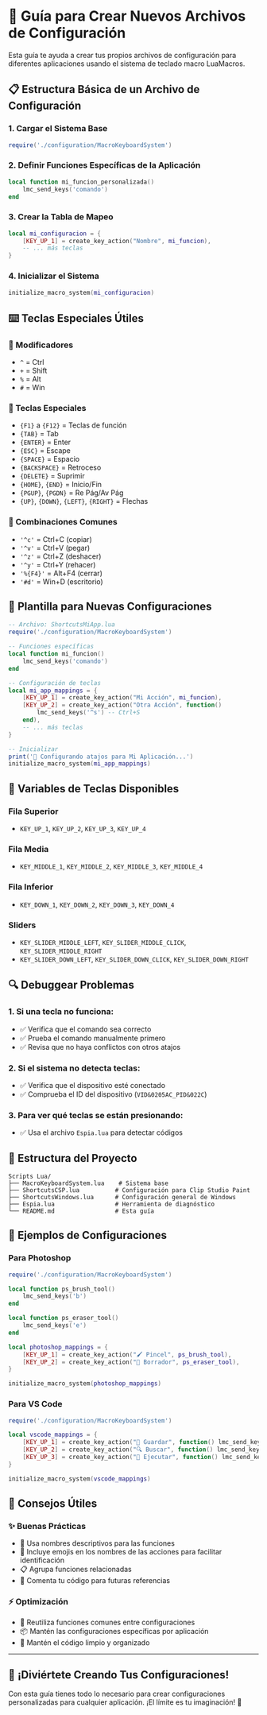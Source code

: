 # 📖 Guía para Crear Nuevos Archivos de Configuración

Esta guía te ayuda a crear tus propios archivos de configuración para diferentes aplicaciones usando el sistema de teclado macro LuaMacros.

## 📋 Estructura Básica de un Archivo de Configuración

### 1. Cargar el Sistema Base
```lua
require('./configuration/MacroKeyboardSystem')
```

### 2. Definir Funciones Específicas de la Aplicación
```lua
local function mi_funcion_personalizada()
    lmc_send_keys('comando')
end
```

### 3. Crear la Tabla de Mapeo
```lua
local mi_configuracion = {
    [KEY_UP_1] = create_key_action("Nombre", mi_funcion),
    -- ... más teclas
}
```

### 4. Inicializar el Sistema
```lua
initialize_macro_system(mi_configuracion)
```

## ⌨️ Teclas Especiales Útiles

### 🔧 Modificadores
- `^` = Ctrl
- `+` = Shift  
- `%` = Alt
- `#` = Win

### 🎯 Teclas Especiales
- `{F1}` a `{F12}` = Teclas de función
- `{TAB}` = Tab
- `{ENTER}` = Enter
- `{ESC}` = Escape
- `{SPACE}` = Espacio
- `{BACKSPACE}` = Retroceso
- `{DELETE}` = Suprimir
- `{HOME}`, `{END}` = Inicio/Fin
- `{PGUP}`, `{PGDN}` = Re Pág/Av Pág
- `{UP}`, `{DOWN}`, `{LEFT}`, `{RIGHT}` = Flechas

### 🔗 Combinaciones Comunes
- `'^c'` = Ctrl+C (copiar)
- `'^v'` = Ctrl+V (pegar)
- `'^z'` = Ctrl+Z (deshacer)
- `'^y'` = Ctrl+Y (rehacer)
- `'%{F4}'` = Alt+F4 (cerrar)
- `'#d'` = Win+D (escritorio)

## 📝 Plantilla para Nuevas Configuraciones

```lua
-- Archivo: ShortcutsMiApp.lua
require('./configuration/MacroKeyboardSystem')

-- Funciones específicas
local function mi_funcion()
    lmc_send_keys('comando')
end

-- Configuración de teclas
local mi_app_mappings = {
    [KEY_UP_1] = create_key_action("Mi Acción", mi_funcion),
    [KEY_UP_2] = create_key_action("Otra Acción", function() 
        lmc_send_keys('^s') -- Ctrl+S
    end),
    -- ... más teclas
}

-- Inicializar
print('🎯 Configurando atajos para Mi Aplicación...')
initialize_macro_system(mi_app_mappings)
```

## 🔧 Variables de Teclas Disponibles

### Fila Superior
- `KEY_UP_1`, `KEY_UP_2`, `KEY_UP_3`, `KEY_UP_4`

### Fila Media
- `KEY_MIDDLE_1`, `KEY_MIDDLE_2`, `KEY_MIDDLE_3`, `KEY_MIDDLE_4`

### Fila Inferior
- `KEY_DOWN_1`, `KEY_DOWN_2`, `KEY_DOWN_3`, `KEY_DOWN_4`

### Sliders
- `KEY_SLIDER_MIDDLE_LEFT`, `KEY_SLIDER_MIDDLE_CLICK`, `KEY_SLIDER_MIDDLE_RIGHT`
- `KEY_SLIDER_DOWN_LEFT`, `KEY_SLIDER_DOWN_CLICK`, `KEY_SLIDER_DOWN_RIGHT`

## 🔍 Debuggear Problemas

### 1. Si una tecla no funciona:
- ✅ Verifica que el comando sea correcto
- ✅ Prueba el comando manualmente primero
- ✅ Revisa que no haya conflictos con otros atajos

### 2. Si el sistema no detecta teclas:
- ✅ Verifica que el dispositivo esté conectado
- ✅ Comprueba el ID del dispositivo (`VID&0205AC_PID&022C`)

### 3. Para ver qué teclas se están presionando:
- ✅ Usa el archivo `Espia.lua` para detectar códigos

## 📁 Estructura del Proyecto

```
Scripts Lua/
├── MacroKeyboardSystem.lua    # Sistema base
├── ShortcutsCSP.lua          # Configuración para Clip Studio Paint
├── ShortcutsWindows.lua      # Configuración general de Windows
├── Espia.lua                 # Herramienta de diagnóstico
└── README.md                 # Esta guía
```

## 🚀 Ejemplos de Configuraciones

### Para Photoshop
```lua
require('./configuration/MacroKeyboardSystem')

local function ps_brush_tool()
    lmc_send_keys('b')
end

local function ps_eraser_tool()
    lmc_send_keys('e')
end

local photoshop_mappings = {
    [KEY_UP_1] = create_key_action("🖌️ Pincel", ps_brush_tool),
    [KEY_UP_2] = create_key_action("🧽 Borrador", ps_eraser_tool),
}

initialize_macro_system(photoshop_mappings)
```

### Para VS Code
```lua
require('./configuration/MacroKeyboardSystem')

local vscode_mappings = {
    [KEY_UP_1] = create_key_action("💾 Guardar", function() lmc_send_keys('^s') end),
    [KEY_UP_2] = create_key_action("🔍 Buscar", function() lmc_send_keys('^f') end),
    [KEY_UP_3] = create_key_action("🏃 Ejecutar", function() lmc_send_keys('{F5}') end),
}

initialize_macro_system(vscode_mappings)
```

## 🎯 Consejos Útiles

### ✨ Buenas Prácticas
- 📝 Usa nombres descriptivos para las funciones
- 🎨 Incluye emojis en los nombres de las acciones para facilitar identificación
- 📋 Agrupa funciones relacionadas
- 💬 Comenta tu código para futuras referencias

### ⚡ Optimización
- 🔄 Reutiliza funciones comunes entre configuraciones
- 📦 Mantén las configuraciones específicas por aplicación
- 🧹 Mantén el código limpio y organizado

---

## 🎉 ¡Diviértete Creando Tus Configuraciones!

Con esta guía tienes todo lo necesario para crear configuraciones personalizadas para cualquier aplicación. ¡El límite es tu imaginación! 🚀
